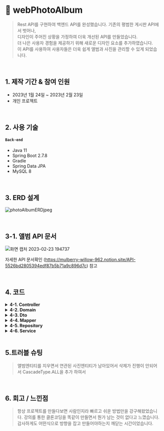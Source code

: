 # :pushpin: webPhotoAlbum
>Rest API를 구현하여 백엔드 API를 완성했습니다. 기존의 평범한 게시판 API에서 벗어나,  
>디자인이 주어진 상황을 가정하여 더욱 개선된 API를 만들었습니다.  
>더 나은 사용자 경험을 제공하기 위해 새로운 디자인 요소를 추가하였습니다.  
>이 API를 사용하여 사용자들은 더욱 쉽게 앨범과 사진을 관리할 수 있게 되었습니다.

</br>

## 1. 제작 기간 & 참여 인원
- 2023년 1월 24일 ~ 2023년 2월 23일
- 개인 프로젝트

</br>

## 2. 사용 기술
#### `Back-end`
  - Java 11
  - Spring Boot 2.7.8
  - Gradle
  - Spring Data JPA
  - MySQL 8

</br>

## 3. ERD 설계
![photoAlbumERDjpeg](https://user-images.githubusercontent.com/74303992/220884695-ffc0523c-09a2-417c-b56d-dd821d32f5ee.jpeg)

</br>

## 3-1. 앨범 API 문서
![화면 캡처 2023-02-23 194737](https://user-images.githubusercontent.com/74303992/220887075-80ae60ba-345f-4a38-b67d-9a133df1e59c.jpg)

자세한 API 문서확인 (https://mulberry-willow-962.notion.site/API-5526bd2805394edf87b5b71a9c896d7c) 참고

</br>

## 4. 코드

<details>
<summary><b>4-1. Controller</b></summary>
<div markdown="1">
  - AlbumController (https://github.com/heungryuncho/photo_album/blob/eefcf11b55322de3fe172d9f0335d1b367d3136a/src/main/java/com/squarecross/photoalbum2/controller/AlbumController.java#L17)
  - PhotoController https://github.com/heungryuncho/photo_album/blob/70d42b68a7cdb75b199954717f39a0e353df79b2/src/main/java/com/squarecross/photoalbum2/controller/PhotoController.java#L24
</div>
</details>

<details>
<summary><b>4-2. Domain</b></summary>
<div markdown="1">
  - Album https://github.com/heungryuncho/photo_album/blob/70d42b68a7cdb75b199954717f39a0e353df79b2/src/main/java/com/squarecross/photoalbum2/domain/Album.java#L15
  - Photo https://github.com/heungryuncho/photo_album/blob/70d42b68a7cdb75b199954717f39a0e353df79b2/src/main/java/com/squarecross/photoalbum2/domain/Photo.java#L14
</div>
</details> 
  
<details>
<summary><b>4-3. Dto</b></summary>
<div markdown="1">
  - AlbumDto https://github.com/heungryuncho/photo_album/blob/70d42b68a7cdb75b199954717f39a0e353df79b2/src/main/java/com/squarecross/photoalbum2/dto/AlbumDto.java#L11
  - PhotoDto https://github.com/heungryuncho/photo_album/blob/70d42b68a7cdb75b199954717f39a0e353df79b2/src/main/java/com/squarecross/photoalbum2/dto/PhotoDto.java#L11
</div>
</details> 

<details>
<summary><b>4-4. Mapper</b></summary>
<div markdown="1">
  - AlbumMapper https://github.com/heungryuncho/photo_album/blob/70d42b68a7cdb75b199954717f39a0e353df79b2/src/main/java/com/squarecross/photoalbum2/mapper/AlbumMapper.java#L9
  - PhotoMapper https://github.com/heungryuncho/photo_album/blob/70d42b68a7cdb75b199954717f39a0e353df79b2/src/main/java/com/squarecross/photoalbum2/mapper/PhotoMapper.java#L11
</div>
</details> 

<details>
<summary><b>4-5. Repository</b></summary>
<div markdown="1">
  - AlbumRepository https://github.com/heungryuncho/photo_album/blob/70d42b68a7cdb75b199954717f39a0e353df79b2/src/main/java/com/squarecross/photoalbum2/repository/AlbumRepository.java#L12
  - PhotoRepository https://github.com/heungryuncho/photo_album/blob/70d42b68a7cdb75b199954717f39a0e353df79b2/src/main/java/com/squarecross/photoalbum2/repository/PhotoRepository.java#L13
</div>
</details> 

<details>
<summary><b>4-6. Service</b></summary>
<div markdown="1">
  - AlbumService https://github.com/heungryuncho/photo_album/blob/70d42b68a7cdb75b199954717f39a0e353df79b2/src/main/java/com/squarecross/photoalbum2/service/AlbumService.java#L29
  - PhotoService https://github.com/heungryuncho/photo_album/blob/70d42b68a7cdb75b199954717f39a0e353df79b2/src/main/java/com/squarecross/photoalbum2/service/PhotoService.java#L31
</div>
</details> 

</br>

## 5.트러블 슈팅
> 앨범엔티티를 지우면서 연관된 사진엔티티가 남아있어서 삭제가 진행이 안되어서 CascadeType.ALL을 추가 하여서 

</br>

## 6. 회고 / 느낀점
>항상 프로젝트를 만들다보면 사람인지라 빠르고 쉬운 방법만을 강구해왔었습니다. 강의를 통한 클론코딩을 똑같이 만들면서 뭔가 남는 것이 없다고 느꼈습니다.
>감사하게도 어떤식으로 방향을 잡고 만들어야하는지 깨닫는 시간이었습니다.
  
